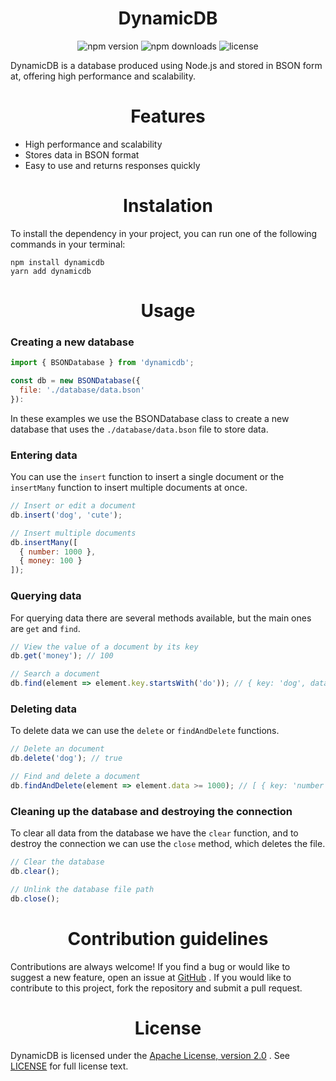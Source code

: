 <h1 align="center">DynamicDB</h1>

<p align="center">
  <img src="https://img.shields.io/npm/v/dynamicdb.svg" alt="npm version">
  <img src="https://img.shields.io/npm/dt/dynamicdb.svg" alt="npm downloads">
  <img src="https://img.shields.io/github/license/emptydev1/dynamicdb.svg" alt="license">
</p>

<p>DynamicDB is a database produced using Node.js and stored in BSON format, offering high performance and scalability.</p>

<h1 align="center">Features</h1>

- High performance and scalability 
- Stores data in BSON format
- Easy to use and returns responses quickly

<h1 align="center">Instalation</h1>

<p>To install the dependency in your project, you can run one of the following commands in your terminal:</p>

```sh-session
npm install dynamicdb
yarn add dynamicdb
```

<h1 align="center">Usage</h1>

<h3>Creating a new database</h3>

```js
import { BSONDatabase } from 'dynamicdb';

const db = new BSONDatabase({
  file: './database/data.bson'
}):
```

In these examples we use the BSONDatabase class to create a new database that uses the `./database/data.bson` file to store data.

<h3>Entering data</h3>

You can use the `insert` function to insert a single document or the `insertMany` function to insert multiple documents at once.

```js
// Insert or edit a document
db.insert('dog', 'cute');

// Insert multiple documents
db.insertMany([
  { number: 1000 },
  { money: 100 }
]);
```

<h3>Querying data</h3>

For querying data there are several methods available, but the main ones are `get` and `find`.

```js
// View the value of a document by its key
db.get('money'); // 100

// Search a document
db.find(element => element.key.startsWith('do')); // { key: 'dog', data: 'cute' }
```

<h3>Deleting data</h3>

To delete data we can use the `delete` or `findAndDelete` functions.

```js
// Delete an document
db.delete('dog'); // true

// Find and delete a document
db.findAndDelete(element => element.data >= 1000); // [ { key: 'number', data: 1000 } ]
```

<h3>Cleaning up the database and destroying the connection</h3>

To clear all data from the database we have the `clear` function, and to destroy the connection we can use the `close` method, which deletes the file.

```js
// Clear the database
db.clear();

// Unlink the database file path
db.close();
```

<h1 align="center">Contribution guidelines</h1>

<p>Contributions are always welcome! If you find a bug or would like to suggest a new feature, open an issue at<o> <a href="https://github.com/emptydev1/dynamicdb/issues">GitHub</a></o> . If you would like to contribute to this project, fork the repository and submit a pull request.</p>

<h1 align="center">License</h1>

<p>DynamicDB is licensed under the <a href="https://www.apache.org/licenses/LICENSE-2.0">Apache License, version 2.0</a> . See <a href="https://github.com/emptydev1/dynamicdb/blob/main/LICENSE">LICENSE</a> for full license text.</p>
